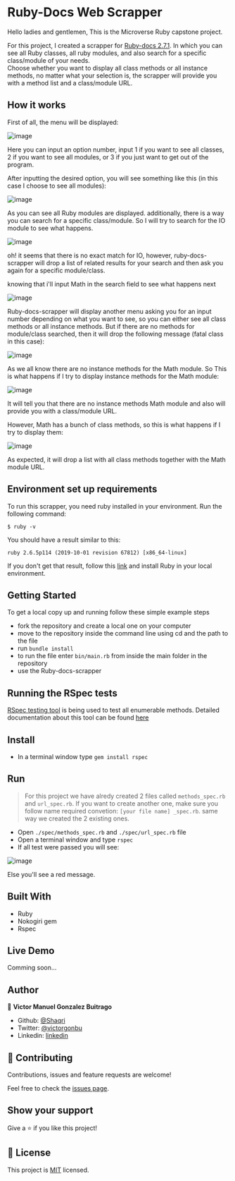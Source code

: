 # Ruby-Docs Web Scrapper

Hello ladies and gentlemen, This is the Microverse Ruby capstone project.

For this project, I created a scrapper for [Ruby-docs 2.7.1](https://ruby-doc.org/core-2.7.1/). In which you can see all Ruby classes, all ruby modules, and also search for a specific class/module of your needs.  
Choose whether you want to display all class methods or all instance methods, no matter what your selection is, the scrapper will provide you with a method list and a class/module URL.

## How it works

First of all, the menu will be displayed: 

![image](assets/menu.PNG)

Here you can input an option number, input 1 if you want to see all classes, 2 if you want to see all modules, or 3 if you just want to get out of the program.

After inputting the desired option, you will see something like this (in this case I choose to see all modules):

![image](assets/module.PNG)

As you can see all Ruby modules are displayed. additionally, there is a way you can search for a specific class/module. So I will try to search for the IO module to see what happens.

![image](assets/search.PNG)

oh! it seems that there is no exact match for IO, however, ruby-docs-scrapper will drop a list of related results for your search and then ask you again for a specific module/class.

knowing that i'll input Math in the search field to see what happens next

![image](assets/math.PNG)

Ruby-docs-scrapper will display another menu asking you for an input number depending on what you want to see, so you can either see all class methods or all instance methods. But if there are no methods for module/class searched, then it will drop the following message (fatal class in this case):

![image](assets/no_methods.PNG)

 As we all know there are no instance methods for the Math module. So This is what happens if I try to display instance methods for the Math module:

![image](assets/instance.PNG)

It will tell you that there are no instance methods Math module and also will provide you with a class/module URL.

However, Math has a bunch of class methods, so this is what happens if I try to display them: 

![image](/assets/class.PNG)

As expected, it will drop a list with all class methods together with the Math module URL.

## Environment set up requirements

To run this scrapper, you need ruby installed in your environment.
Run the following command:

```
$ ruby -v
```

You should have a result similar to this:

```
ruby 2.6.5p114 (2019-10-01 revision 67812) [x86_64-linux]
```

If you don't get that result, follow this [link](https://www.ruby-lang.org/en/documentation/installation/) and install Ruby in your local environment.

## Getting Started

To get a local copy up and running follow these simple example steps

- fork the repository and create a local one on your computer
- move to the repository inside the command line using cd and the path to the file
- run `bundle install`
- to run the file enter `bin/main.rb` from inside the main folder in the repository
- use the Ruby-docs-scrapper


## Running the RSpec tests
[RSpec testing tool](https://rspec.info/) is being used to test all enumerable methods. 
Detailed documentation about this tool can be found [here](https://relishapp.com/rspec/docs)

## Install

- In a terminal window type `gem install rspec`

## Run 
> For this project we have alredy created 2 files called `methods_spec.rb` and `url_spec.rb`. If you want to create another one, make sure you follow name required convetion: `[your file name] _spec.rb`. same way we created the 2 existing ones.


- Open `./spec/methods_spec.rb` and `./spec/url_spec.rb` file
- Open a terminal window and type `rspec`
- If all test were passed you will see:

![image](assets/rspec_screen.PNG)

Else you'll see a red message.

## Built With

- Ruby
- Nokogiri gem
- Rspec

## Live Demo

Comming soon...


## Author

👤 **Victor Manuel Gonzalez Buitrago**

- Github: [@Shaqri](https://github.com/Shaqri)
- Twitter: [@victorgonbu](https://twitter.com/victorgonbu)
- Linkedin: [linkedin](https://www.linkedin.com/in/victor-manuel-gonzalez-buitrago-8704731a5/)

## 🤝 Contributing

Contributions, issues and feature requests are welcome!

Feel free to check the [issues page](issues/).

## Show your support

Give a ⭐️ if you like this project!

## 📝 License

This project is [MIT](lic.url) licensed.